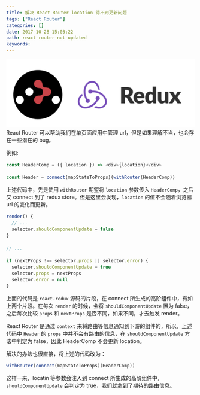 ```yaml
---
title: 解决 React Router location 得不到更新问题
tags: ["React Router"]
categories: []
date: 2017-10-28 15:03:22
path: react-router-not-updated
keywords:
---
```


![](./redux-and-react-router.png)
React Router 可以帮助我们在单页面应用中管理 url，但是如果理解不当，也会存在一些潜在的 bug。

<!--more-->

例如:

```js
const HeaderComp = ({ location }) => <div>{location}</div>

const Header = connect(mapStateToProps)(withRouter(HeaderComp))
```

上述代码中，先是使用 `withRouter` 期望将 `location` 参数传入 `HeaderComp`，之后又 connect 到了 redux store。但是这里会发现，`location` 的值不会随着浏览器 url 的变化而更新。

```js
render() {
  // ...
  selector.shouldComponentUpdate = false
}

// ...

if (nextProps !== selector.props || selector.error) {
  selector.shouldComponentUpdate = true
  selector.props = nextProps
  selector.error = null
}
```

上面的代码是 `react-redux` 源码的片段，在 connect 所生成的高阶组件中，有如上两个片段。在每次 `render` 的时候，会将 `shouldComponentUpdate` 置为 false，之后每次比较 `props` 和 `nextProps` 是否不同，如果不同，才去触发 render。

React Router 是通过 `context` 来将路由等信息通知到下游的组件的，所以，上述代码中 `Header` 的 `props` 中并不会有路由的信息，在 `shouldComponentUpdate` 方法中判定为 false，因此 HeaderComp 不会更新 location。

解决的办法也很直接，将上述的代码改为：

```js
withRouter(connect(mapStateToProps)(HeaderComp))
```

这样一来，locatin 等参数会注入到 connect 所生成的高阶组件中， `shouldComponentUpdate` 会判定为 true，我们就拿到了期待的路由信息。
